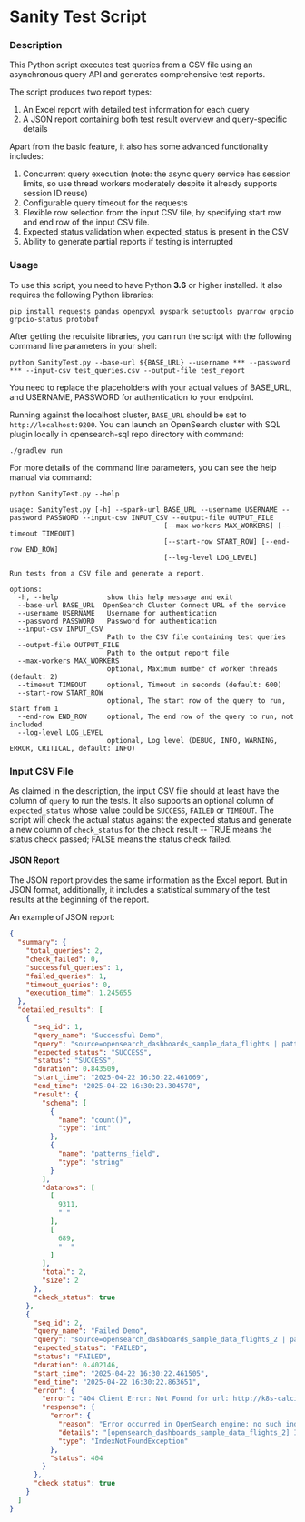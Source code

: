 # Sanity Test Script

### Description
This Python script executes test queries from a CSV file using an asynchronous query API and generates comprehensive test reports.

The script produces two report types:
1. An Excel report with detailed test information for each query
2. A JSON report containing both test result overview and query-specific details

Apart from the basic feature, it also has some advanced functionality includes:
1. Concurrent query execution (note: the async query service has session limits, so use thread workers moderately despite it already supports session ID reuse)
2. Configurable query timeout for the requests
3. Flexible row selection from the input CSV file, by specifying start row and end row of the input CSV file.
4. Expected status validation when expected_status is present in the CSV
5. Ability to generate partial reports if testing is interrupted

### Usage
To use this script, you need to have Python **3.6** or higher installed. It also requires the following Python libraries:
```shell
pip install requests pandas openpyxl pyspark setuptools pyarrow grpcio grpcio-status protobuf
```

After getting the requisite libraries, you can run the script with the following command line parameters in your shell:
```shell
python SanityTest.py --base-url ${BASE_URL} --username *** --password *** --input-csv test_queries.csv --output-file test_report
```
You need to replace the placeholders with your actual values of BASE_URL, and USERNAME, PASSWORD for authentication to your endpoint.

Running against the localhost cluster, `BASE_URL` should be set to `http://localhost:9200`. You can launch an OpenSearch cluster with SQL plugin locally in opensearch-sql repo directory with command:
```shell
./gradlew run
```

For more details of the command line parameters, you can see the help manual via command:
```shell
python SanityTest.py --help   

usage: SanityTest.py [-h] --spark-url BASE_URL --username USERNAME --password PASSWORD --input-csv INPUT_CSV --output-file OUTPUT_FILE
                                      [--max-workers MAX_WORKERS] [--timeout TIMEOUT]
                                      [--start-row START_ROW] [--end-row END_ROW]
                                      [--log-level LOG_LEVEL]

Run tests from a CSV file and generate a report.

options:
  -h, --help            show this help message and exit
  --base-url BASE_URL  OpenSearch Cluster Connect URL of the service
  --username USERNAME   Username for authentication
  --password PASSWORD   Password for authentication
  --input-csv INPUT_CSV
                        Path to the CSV file containing test queries
  --output-file OUTPUT_FILE
                        Path to the output report file
  --max-workers MAX_WORKERS
                        optional, Maximum number of worker threads (default: 2)
  --timeout TIMEOUT     optional, Timeout in seconds (default: 600)
  --start-row START_ROW
                        optional, The start row of the query to run, start from 1
  --end-row END_ROW     optional, The end row of the query to run, not included
  --log-level LOG_LEVEL
                        optional, Log level (DEBUG, INFO, WARNING, ERROR, CRITICAL, default: INFO)
```

### Input CSV File
As claimed in the description, the input CSV file should at least have the column of `query` to run the tests. It also supports an optional column of `expected_status` whose value could be `SUCCESS`, `FAILED` or `TIMEOUT`. The script will check the actual status against the expected status and generate a new column of `check_status` for the check result -- TRUE means the status check passed; FALSE means the status check failed.

#### JSON Report
The JSON report provides the same information as the Excel report. But in JSON format, additionally, it includes a statistical summary of the test results at the beginning of the report.

An example of JSON report:
```json
{
  "summary": {
    "total_queries": 2,
    "check_failed": 0,
    "successful_queries": 1,
    "failed_queries": 1,
    "timeout_queries": 0,
    "execution_time": 1.245655
  },
  "detailed_results": [
    {
      "seq_id": 1,
      "query_name": "Successful Demo",
      "query": "source=opensearch_dashboards_sample_data_flights | patterns FlightDelayType | stats count() by patterns_field",
      "expected_status": "SUCCESS",
      "status": "SUCCESS",
      "duration": 0.843509,
      "start_time": "2025-04-22 16:30:22.461069",
      "end_time": "2025-04-22 16:30:23.304578",
      "result": {
        "schema": [
          {
            "name": "count()",
            "type": "int"
          },
          {
            "name": "patterns_field",
            "type": "string"
          }
        ],
        "datarows": [
          [
            9311,
            " "
          ],
          [
            689,
            "  "
          ]
        ],
        "total": 2,
        "size": 2
      },
      "check_status": true
    },
    {
      "seq_id": 2,
      "query_name": "Failed Demo",
      "query": "source=opensearch_dashboards_sample_data_flights_2 | patterns FlightDelayType | stats count() by patterns_field",
      "expected_status": "FAILED",
      "status": "FAILED",
      "duration": 0.402146,
      "start_time": "2025-04-22 16:30:22.461505",
      "end_time": "2025-04-22 16:30:22.863651",
      "error": {
        "error": "404 Client Error: Not Found for url: http://k8s-calcitep-opensear-8312a971dd-1309739395.us-west-1.elb.amazonaws.com/_plugins/_ppl",
        "response": {
          "error": {
            "reason": "Error occurred in OpenSearch engine: no such index [opensearch_dashboards_sample_data_flights_2]",
            "details": "[opensearch_dashboards_sample_data_flights_2] IndexNotFoundException[no such index [opensearch_dashboards_sample_data_flights_2]]\nFor more details, please send request for Json format to see the raw response from OpenSearch engine.",
            "type": "IndexNotFoundException"
          },
          "status": 404
        }
      },
      "check_status": true
    }
  ]
}
```
